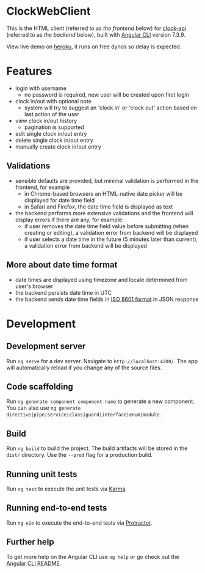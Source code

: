 # ClockWebClient

This is the HTML client (referred to as _the frontend_ below) for [clock-api](https://github.com/dapengli2005/clock-web-client) (referred to as _the backend_ below), built with [Angular CLI](https://github.com/angular/angular-cli) version 7.3.9.

View live demo on [heroku](https://clock-client.herokuapp.com/), it runs on free dynos so delay is expected.

# Features

- login with username
  - no password is required, new user will be created upon first login
- clock in/out with optional note
  - system will try to suggest an 'clock in' or 'clock out' action based on last action of the user
- view clock in/out history
  - pagination is supported
- edit single clock in/out entry
- delete single clock in/out entry
- manually create clock in/out entry

## Validations

- sensible defaults are provided, but minimal validation is performed in the frontend, for example
  - in Chrome-based browsers an HTML-native date picker will be displayed for date time field
  - in Safari and Firefox, the date time field is displayed as text
- the backend performs more extensive validations and the frontend will display errors if there are any, for example:
  - if user removes the date time field value before submitting (when creating or editing), a validation error from backend will be displayed
  - if user selects a date time in the future (5 minutes later than current), a validation error from backend will be displayed

## More about date time format

- date times are displayed using timezone and locale determined from user's browser
- the backend persists date time in UTC
- the backend sends date time fields in [ISO 8601 format](https://en.wikipedia.org/wiki/ISO_8601) in JSON response

# Development

## Development server

Run `ng serve` for a dev server. Navigate to `http://localhost:4200/`. The app will automatically reload if you change any of the source files.

## Code scaffolding

Run `ng generate component component-name` to generate a new component. You can also use `ng generate directive|pipe|service|class|guard|interface|enum|module`.

## Build

Run `ng build` to build the project. The build artifacts will be stored in the `dist/` directory. Use the `--prod` flag for a production build.

## Running unit tests

Run `ng test` to execute the unit tests via [Karma](https://karma-runner.github.io).

## Running end-to-end tests

Run `ng e2e` to execute the end-to-end tests via [Protractor](http://www.protractortest.org/).

## Further help

To get more help on the Angular CLI use `ng help` or go check out the [Angular CLI README](https://github.com/angular/angular-cli/blob/master/README.md).
